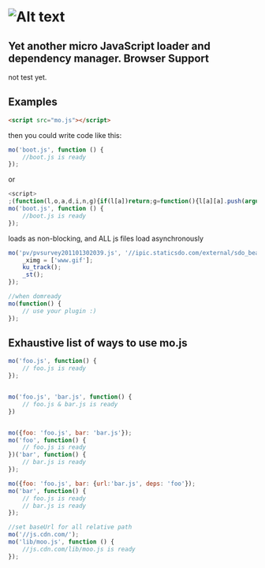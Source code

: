 ![Alt text](https://raw.github.com/chriswong/mo/master/logo.jpg) 
=====
Yet another micro JavaScript loader and dependency manager.
Browser Support
---------------
not test yet.

Examples
--------


``` html
<script src="mo.js"></script>
```

then you could write code like this:

``` js
mo('boot.js', function () {
	//boot.js is ready
});
```
or

``` js
<script>
;(function(l,o,a,d,i,n,g){if(l[a])return;g=function(){l[a][a].push(arguments);return l[a]};g[a]=[];l[a]=g;g=o.createElement('script');g.src=n;n=o[i]||o[d](i)[0];i=o[d]('base')[0];i?n.insertBefore(g,i):n.appendChild(g);})(this,document,'mo','getElementsByTagName','head','mo.js');
mo('boot.js', function () {
	//boot.js is ready
});
```

loads as non-blocking, and ALL js files load asynchronously

``` js
mo('pv/pvsurvey201101302039.js', '//ipic.staticsdo.com/external/sdo_beacon.js?143620473756', function () {
    _ximg = ['www.gif'];
    ku_track();
    _st();
});
```

``` js
//when domready
mo(function() {
	// use your plugin :)
});
```

Exhaustive list of ways to use mo.js
-----------------------------------------

``` js
mo('foo.js', function() {
	// foo.js is ready
});


mo('foo.js', 'bar.js', function() {
	// foo.js & bar.js is ready
})


mo({foo: 'foo.js', bar: 'bar.js'});
mo('foo', function() {
	// foo.js is ready
})('bar', function() {
	// bar.js is ready
});

mo({foo: 'foo.js', bar: {url:'bar.js', deps: 'foo'});
mo('bar', function() {
	// foo.js is ready
	// bar.js is ready
});

//set baseUrl for all relative path
mo('//js.cdn.com/');
mo('lib/moo.js', function () {
	//js.cdn.com/lib/moo.js is ready
});

```